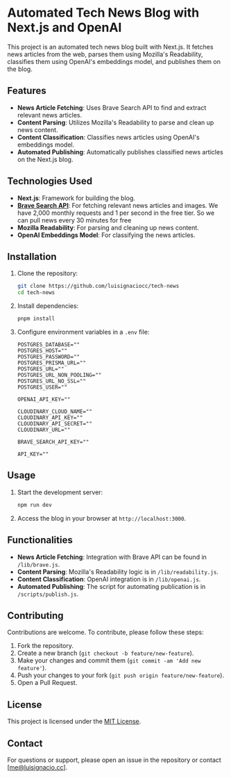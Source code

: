 # Automated Tech News Blog with Next.js and OpenAI

This project is an automated tech news blog built with Next.js. It fetches news articles from the web, parses them using Mozilla's Readability, classifies them using OpenAI's embeddings model, and publishes them on the blog.

## Features

- **News Article Fetching**: Uses Brave Search API to find and extract relevant news articles.
- **Content Parsing**: Utilizes Mozilla's Readability to parse and clean up news content.
- **Content Classification**: Classifies news articles using OpenAI's embeddings model.
- **Automated Publishing**: Automatically publishes classified news articles on the Next.js blog.

## Technologies Used

- **Next.js**: Framework for building the blog.
- [**Brave Search API**](https://api.search.brave.com/): For fetching relevant news articles and images. We have 2,000 monthly requests and 1 per second in the free tier. So we can pull news every 30 minutes for free
- **Mozilla Readability**: For parsing and cleaning up news content.
- **OpenAI Embeddings Model**: For classifying the news articles.

## Installation

1. Clone the repository:

   ```bash
   git clone https://github.com/luisignaciocc/tech-news
   cd tech-news
   ```

2. Install dependencies:

   ```bash
   pnpm install
   ```

3. Configure environment variables in a `.env` file:

   ```env
   POSTGRES_DATABASE=""
   POSTGRES_HOST=""
   POSTGRES_PASSWORD=""
   POSTGRES_PRISMA_URL=""
   POSTGRES_URL=""
   POSTGRES_URL_NON_POOLING=""
   POSTGRES_URL_NO_SSL=""
   POSTGRES_USER=""

   OPENAI_API_KEY=""

   CLOUDINARY_CLOUD_NAME=""
   CLOUDINARY_API_KEY=""
   CLOUDINARY_API_SECRET=""
   CLOUDINARY_URL=""

   BRAVE_SEARCH_API_KEY=""

   API_KEY=""
   ```

## Usage

1. Start the development server:

   ```bash
   npm run dev
   ```

2. Access the blog in your browser at `http://localhost:3000`.

## Functionalities

- **News Article Fetching**: Integration with Brave API can be found in `/lib/brave.js`.
- **Content Parsing**: Mozilla's Readability logic is in `/lib/readability.js`.
- **Content Classification**: OpenAI integration is in `/lib/openai.js`.
- **Automated Publishing**: The script for automating publication is in `/scripts/publish.js`.

## Contributing

Contributions are welcome. To contribute, please follow these steps:

1. Fork the repository.
2. Create a new branch (`git checkout -b feature/new-feature`).
3. Make your changes and commit them (`git commit -am 'Add new feature'`).
4. Push your changes to your fork (`git push origin feature/new-feature`).
5. Open a Pull Request.

## License

This project is licensed under the [MIT License](LICENSE).

## Contact

For questions or support, please open an issue in the repository or contact [me@luisignacio.cc].
